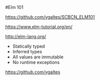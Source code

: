 #Elm 101

https://github.com/vgaltes/SCBCN_ELM101

https://www.elm-tutorial.org/en/

http://elm-lang.org/

- Statically typed
- Inferred types
- All values are immutable
- No runtime exceptions

https://github.com/vgaltes

